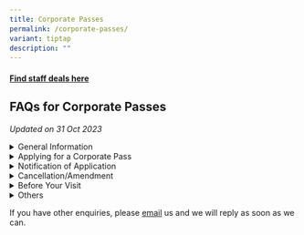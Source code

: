 ```yaml
---
title: Corporate Passes
permalink: /corporate-passes/
variant: tiptap
description: ""
---
```

<h4><a href="https://safpscwelfare.my.canva.site/deals" rel="noopener noreferrer nofollow" target="_blank">Find staff deals here</a></h4>
<h2>FAQs for Corporate Passes</h2>
<p><em>Updated on 31 Oct 2023</em>
</p>
<div data-type="detailGroup" class="isomer-accordion isomer-accordion-white">
<details class="isomer-details">
<summary>General Information</summary>
<div data-type="detailsContent" class="isomer-details-content">
<ul data-tight="true" class="tight">
<li>
<p><strong>What are Corporate Passes and who are eligible for them?</strong>
</p>
<p>Corporate passes grant successful MINDEF/SAF applicants free access to
the various local attractions, on a first come first served basis. Each
corporate pass can admit one MINDEF/SAF service personnel and up to three
(3) guests.</p>
<p></p>
</li>
<li>
<p><strong>Do I have to pay for the Corporate Passes?</strong>
</p>
<p>These passes are free for all MINDEF/SAF service personnel (including
NSF) who is holding his/her valid SAF Card/SAF Identity Card. MSD personnel
and those on No Pay Leave or Term of Absence will not be eligible for the
corporate passes.</p>
</li>
</ul>
</div>
</details>
<details class="isomer-details">
<summary>Applying for a Corporate Pass</summary>
<div data-type="detailsContent" class="isomer-details-content">
<ul data-tight="true" class="tight">
<li>
<p><strong>When and how do I apply for the Corporate Pass?</strong>
</p>
<ol data-tight="true" class="tight">
<li>
<p><u>Release of Passes</u>
</p>
<p>Passes are released for booking thrice a year. The upcoming booking windows
are (a) Dec 2023 to Mar 2024; (b) Apr to Jun 2024; and (c) Jul to Nov 2024.
Passes will be released one to two weeks before the start of each period
and are allocated on a first come first served basis. Pass releases will
be publicised on The Noticeboard and detailed instructions will be given
with each announcement.</p>
</li>
<li>
<p><u>Apply on EventBrite</u>
</p>
<p>Corporate Pass applications are to be submitted through Eventbrite. Visit
<a href="https://go.gov.sg/safpscwelfareportal" rel="noopener noreferrer nofollow" target="_blank">https://go.gov.sg/safpscwelfareportal</a>to access the application pages.</p>
<p><u>Eventbrite account</u>. You will need to ensure that you have an Eventbrite
account before you can apply for the corporate pass.</p>
<p><u>Password Authentication</u>. You will need a password to access the
Eventbrite application page for the MINDEF/SAF Corporate Passes. This can
be found in the publicity poster sent by MINDEF Employee Communications
via The Noticeboard, M365 and Athena before the start of each booking window.
The password changes for every window, so be sure to keep a look out for
it!</p>
</li>
</ol>
</li>
</ul>
<p></p>
<ul data-tight="true" class="tight">
<li>
<p><strong>Why am I unable to make a booking for my desired date of visit?</strong>
</p>
<p>This indicates that tickets for your desired date of visit are fully booked.
You can select another date of visit or check the booking website from
time to time as some slots may become available due to cancellations.</p>
<p></p>
</li>
<li>
<p><strong>Can I apply for more than one corporate pass for the same location, in the same booking window?</strong>
</p>
<p>To give everyone an opportunity to visit the attractions, each service
personnel is allowed to book only <strong><u>one</u></strong> corporate pass
for each location in each booking window. <u>Multiple bookings for the same location within each window will be cancelled without prior notice.</u>
</p>
<p></p>
</li>
<li>
<p><strong>I am going to ORD/resign/retire before my visit. Can I still apply for a Corporate Pass?</strong>
</p>
<p>The use of Corporate Passes is a welfare provision meant for in-service
personnel. Do ensure that you are still in service at the point of visit.</p>
</li>
</ul>
</div>
</details>
<details class="isomer-details">
<summary>Notification of Application</summary>
<div data-type="detailsContent" class="isomer-details-content">
<ul data-tight="true" class="tight">
<li>
<p><strong>How do I know if my application for the corporate pass was successful?</strong>
</p>
<p>You will receive the following if you have successfully applied for a
pass:</p>
<ul data-tight="true" class="tight">
<li>
<p>An order confirmation email from Eventbrite, on the day of application.</p>
</li>
<li>
<p>An email from PostmanSG with the Authorisation letter attached, three
(3) working days before your intended date of visit.</p>
</li>
</ul>
<p>Please check that the details on the letter are correct and <a href="mailto:Welfare_Benefits_Enquiry@defence.gov.sg?subject=Corporate Pass Enquiry" rel="noopener noreferrer nofollow" target="_blank">email</a> us
if there are errors.</p>
</li>
</ul>
<p></p>
<ul data-tight="true" class="tight">
<li>
<p><strong>What do I do if I have not received the authorisation letter three (3) working days before my intended date of visit?</strong>
</p>
<p>Please check your spam/junk mailbox as the authorisation letter from PostmanSG
could have been routed there. You can request the authorisation letter
to be resent to you via <a href="mailto:Welfare_Benefits_Enquiry@defence.gov.sg?subject=Corporate Pass Enquiry" rel="noopener noreferrer nofollow" target="_blank">email</a> if
you are still unable to find it.</p>
</li>
</ul>
<p></p>
<ul data-tight="true" class="tight">
<li>
<p><strong>Is the authorisation letter transferable?</strong>
</p>
<p>No, the authorisation letter is not transferable. The MINDEF/SAF service
personnel who has applied for the corporate pass must be present on the
day of visit. He/she will be required to show his/her valid SAF Card/SAF
Identity Card and the Authorisation Letter at the point of entry. In the
event of unauthorised use, entry is chargeable at prevailing walk-in rates.</p>
</li>
</ul>
</div>
</details>
<details class="isomer-details">
<summary>Cancellation/Amendment</summary>
<div data-type="detailsContent" class="isomer-details-content">
<ul data-tight="true" class="tight">
<li>
<p><strong>How do I change or cancel my Corporate Pass application?</strong>
</p>
<p>If the authorisation letter has not been issued, you may cancel your application
directly via Eventbrite and re-apply for your desired date of visit.</p>
<p></p>
<p>However, if an authorisation letter has been issued, you will not be able
to cancel or make further amendments to your application. Cancellations
are discouraged as the corporate pass will be forfeited, if unused.</p>
</li>
</ul>
</div>
</details>
<details class="isomer-details">
<summary>Before Your Visit</summary>
<div data-type="detailsContent" class="isomer-details-content">
<ul data-tight="true" class="tight">
<li>
<p><strong>Do I need to prebook timeslot to visit the attractions?</strong>
</p>
<p>You will need to prebook your preferred timeslot only for (a) <u>Singapore Zoo and River Wonders</u> and
(b) <u>SuperPark Singapore</u>. You can do so upon receipt of your authorisation
letter.</p>
<ul data-tight="true" class="tight">
<li>
<p><u>Singapore Zoo and River Wonders</u>. Do refer to the infographic below
for more information. Select “<em>I am an Adopter, ASA, Public &amp; Corporate Member, Volunteer, Staff or Family of Staff from Mandai Wildlife Group</em>”
and <em>Click Proceed</em> at <u>Step 2</u>.</p>
<div class="isomer-image-wrapper">
<img style="width: 100%" height="auto" width="100%" alt="Steps to book zoo visit" src="/images/zoo_corporate_pass.png">
</div>
</li>
<li>
<p><u>SuperPark Singapore</u>. After you have received your Authorisation
letter via Postman, you must pre-book a play session at the <a href="https://superpark.com.sg/tickets-corporate-annual-pass" rel="noopener noreferrer nofollow" target="_blank">SuperPark Singapore's website</a> before
your date of visit.</p>
<p>Each play session is limited to 3 hours for Non-Peak period (Mon to Fri
excluding Public Holidays and School Holidays); and 2 hours for Peak period
(Sat, Sun, Public Holidays and School Holidays).</p>
</li>
</ul>
</li>
</ul>
<p></p>
<ul data-tight="true" class="tight">
<li>
<p><strong>What if I need more than 4 tickets?</strong>
</p>
<p>If you need more than 4 tickets, you will need to purchase additional
tickets directly with the places of attraction.</p>
<p></p>
<p>For <u>SuperPark Singapore</u>, you may purchase up to 4 additional tickets
at a 15% discount for a same-day visit. You may email SuperPark Singapore
at least 3 working days in advance or buy the tickets on site, subject
to availability. Pre-payment will be required if you wish to secure the
additional tickets in advance.</p>
</li>
</ul>
<p></p>
<ul data-tight="true" class="tight">
<li>
<p><strong>What other discounts are applicable at the attractions?</strong>
</p>
<p>You can show your Authorisation Letter to enjoy corporate discounts (if
any) offered by the operators. Please note that the discounts are subject
to changes by the operators and you may refer to the attractions’ respective
website for the latest information.</p>
</li>
</ul>
</div>
</details>
<details class="isomer-details">
<summary>Others</summary>
<div data-type="detailsContent" class="isomer-details-content">
<ul data-tight="true" class="tight">
<li>
<p><strong>What documents should I bring on the day of visit?</strong>
</p>
</li>
</ul>
<p>The service personnel <u>must</u> be present at the point of entry and is
required to show the Authorisation Letter and the valid SAF Card/SAF Identity
Card. For entry to SuperPark Singapore, you must <u>also</u> present the
E-Ticket (electronic ticket from your email) for the play session you have
booked, at the point of entry.</p>
<p></p>
<ul data-tight="true" class="tight">
<li>
<p><strong>Can I bring my own socks to the SuperPark Singapore?</strong>
</p>
</li>
</ul>
<p>You are required to wear the SuperPark Grip Socks before you are allowed
into the play area. You may purchase SuperPark Grip Socks at $3.50 per
pair, either online when you book the play session, or onsite during the
day of visit.</p>
<p></p>
<ul data-tight="true" class="tight">
<li>
<p><strong>Do children require a pass for entry to the different places of interests?</strong>
</p>
</li>
</ul>
<p>For visits to the Gardens by the Bay and Singapore Zoo and River Wonders,
children aged 3 years and above will require a pass for entry; Children
below 3 years old can enter for free.</p>
<p></p>
<p>For visits to SuperPark Singapore, all visitors aged 1 year and above
will require a pass for entry; Children below 1 year old can enter the
play area for free.</p>
<p></p>
<ul data-tight="true" class="tight">
<li>
<p><strong>Any closure dates I should take note of for the 3 attractions?</strong>
</p>
</li>
</ul>
<p>There are scheduled monthly maintenance closure dates at Gardens by the
Bay (one day a month, per attraction). There are no scheduled closure dates
for Singapore Zoo and River Wonders and SuperPark Singapore. You may wish
to check the respective websites for more details before your visit:</p>
<table style="minWidth: 50px">
<colgroup>
<col>
<col>
</colgroup>
<tbody>
<tr>
<th rowspan="1" colspan="1">
<p>Attractions</p>
</th>
<th rowspan="1" colspan="1">
<p>Websites</p>
</th>
</tr>
<tr>
<td rowspan="1" colspan="1">
<p>Gardens by the Bay</p>
</td>
<td rowspan="1" colspan="1">
<p><a href="https://www.gardensbythebay.com.sg" rel="noopener noreferrer nofollow" target="_blank">https://www.gardensbythebay.com.sg</a>
</p>
</td>
</tr>
<tr>
<td rowspan="1" colspan="1">
<p>Singapore Zoo and River Wonders</p>
</td>
<td rowspan="1" colspan="1">
<p><a href="https://www.mandai.com" rel="noopener noreferrer nofollow" target="_blank">https://www.mandai.com</a>
</p>
</td>
</tr>
<tr>
<td rowspan="1" colspan="1">
<p>SuperPark Singapore</p>
</td>
<td rowspan="1" colspan="1">
<p><a href="https://www.superpark.com.sg" rel="noopener noreferrer nofollow" target="_blank">https://www.superpark.com.sg</a>
</p>
</td>
</tr>
</tbody>
</table>
</div>
</details>
</div>
<p>If you have other enquiries, please <a href="mailto:Welfare_Benefits_Enquiry@defence.gov.sg?subject=Corporate Pass Enquiry" rel="noopener noreferrer nofollow" target="_blank">email</a> us
and we will reply as soon as we can.</p>